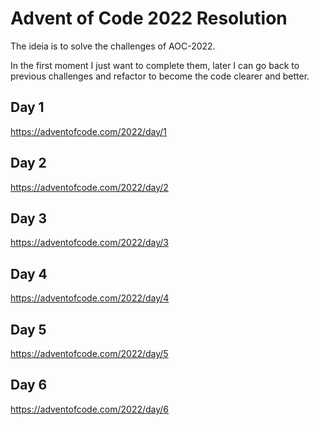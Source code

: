 # Advent of Code 2022 Resolution

The ideia is to solve the challenges of AOC-2022.

In the first moment I just want to complete them, later I can go back to previous challenges and refactor to become the code clearer and better.

## Day 1
https://adventofcode.com/2022/day/1

## Day 2
https://adventofcode.com/2022/day/2

## Day 3
https://adventofcode.com/2022/day/3

## Day 4
https://adventofcode.com/2022/day/4

## Day 5
https://adventofcode.com/2022/day/5

## Day 6
https://adventofcode.com/2022/day/6